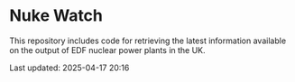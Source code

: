 # Nuke Watch

This repository includes code for retrieving the latest information available on the output of EDF nuclear power plants in the UK.

Last updated: 2025-04-17 20:16